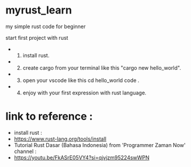 # myrust_learn
my simple rust code for beginner

start first project with rust 
- 1. install rust.
- 2. create cargo from your terminal like this "cargo new hello_world".
- 3. open your vscode like this 
 cd hello_world
 code .
- 4. enjoy with your first expression with rust language.

# link to reference :
- install rust :
- https://www.rust-lang.org/tools/install
- Tutorial Rust Dasar (Bahasa Indonesia) from 'Programmer Zaman Now' channel :
- https://youtu.be/FkASrE05VY4?si=qjvjzm95224swWPN
